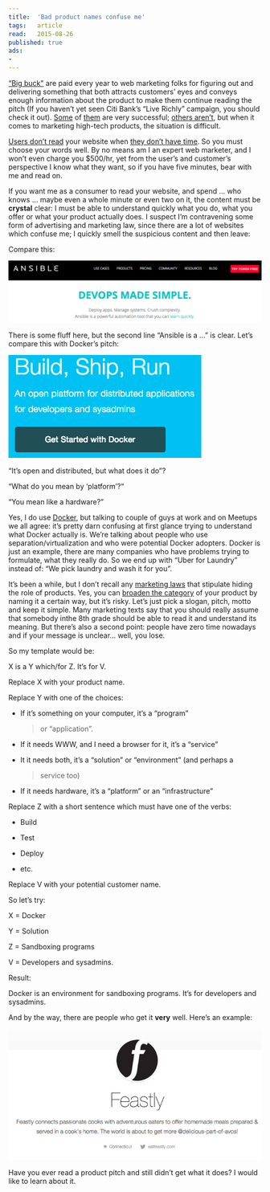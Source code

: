 ```yaml
---
title:	'Bad product names confuse me'
tags:	article
read:	2015-08-26
published: true
ads:
- 
---
```




[“Big buck"](http://neatdesigns.net/the-1-billion-ad-campaign-citis-live-richly/)
are paid every year to web marketing folks for figuring out and
delivering something that both attracts customers’ eyes and conveys
enough information about the product to make them continue reading the
pitch (If you haven’t yet seen Citi Bank’s “Live Richly” campaign, you
should check it out).
[Some](https://en.wikipedia.org/wiki/Think_Small) of
[them](https://en.wikipedia.org/wiki/Think_different) are very
successful; [others aren’t](http://www.businessinsider.com/the-10-most-racist-ads-of-the-modern-era-2012-6?op=1),
but when it comes to marketing high-tech products, the situation is
difficult.

[Users don’t read](http://www.nngroup.com/articles/how-little-do-users-read/) your
website when [they don’t have time](http://www.nngroup.com/articles/how-long-do-users-stay-on-web-pages/).
So you must choose your words well. By no means am I an expert web
marketer, and I won’t even charge you $500/hr, yet from the user’s and
customer’s perspective I know what they want, so if you have five
minutes, bear with me and read on.

If you want me as a consumer to read your website, and spend … who knows
… maybe even a whole minute or even two on it, the content must be
**crystal** clear: I must be able to understand quickly what you do,
what you offer or what your product actually does. I suspect I’m
contravening some form of advertising and marketing law, since there are
a lot of websites which confuse me; I quickly smell the suspicious
content and then leave:

Compare this:

![](/images/2015-08-30-bad-product-names-make-me-confused/image05.png)

There is some fluff here, but the second line “Ansible is a …” is clear.
Let’s compare this with Docker’s pitch:

![](/images/2015-08-30-bad-product-names-make-me-confused/image01.png)

“It’s open and distributed, but what does it do”?

“What do you mean by ‘platform’?“

“You mean like a hardware?”

Yes, I do use [Docker](http://www.docker.com), but talking to couple
of guys at work and on Meetups we all agree: it’s pretty darn confusing
at first glance trying to understand what Docker actually is. We’re
talking about people who use separation/virtualization and who were
potential Docker adopters. Docker is just an example, there are many
companies who have problems trying to formulate, what they really do. So
we end up with “Uber for Laundry” instead of: “We pick laundry and wash
it for you”.

It’s been a while, but I don’t recall any [marketing
laws](http://www.koszek.com/blog/2012/12/15/book-the-22-laws-of-marketing/)
that stipulate hiding the role of products. Yes, you can [broaden the
category](https://en.wikipedia.org/wiki/Virgin_Group) of your product
by naming it a certain way, but it’s risky. Let’s just pick a slogan,
pitch, motto and keep it simple. Many marketing texts say that you
should really assume that somebody inthe 8th grade should be able to
read it and understand its meaning. But there’s also a second point:
people have zero time nowadays and if your message is unclear… well, you
lose.

So my template would be:

X is a Y which/for Z. It’s for V.

Replace X with your product name.

Replace Y with one of the choices:

-   If it’s something on your computer, it’s a “program”
    > or “application”.

-   If it needs WWW, and I need a browser for it, it’s a “service”

-   It it needs both, it’s a “solution” or “environment” (and perhaps a
    > service too)

-   If it needs hardware, it’s a “platform” or an “infrastructure”

Replace Z with a short sentence which must have one of the verbs:

-   Build

-   Test

-   Deploy

-   etc.

Replace V with your potential customer name.

So let’s try:

X = Docker

Y = Solution

Z = Sandboxing programs

V = Developers and sysadmins.

Result:

Docker is an environment for sandboxing programs. It’s for developers
and sysadmins.

And by the way, there are people who get it **very** well. Here’s an
example:

![](/images/2015-08-30-bad-product-names-make-me-confused/image03.png)

Have you ever read a product pitch and still didn’t get what it does? I
would like to learn about it.
